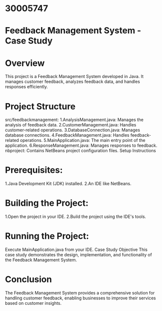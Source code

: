 # 30005747

# Feedback Management System - Case Study
# Overview
This project is a Feedback Management System developed in Java. It manages customer feedback, analyzes feedback data, and handles responses efficiently.

# Project Structure
src/feedbackmanagement:
1.AnalysisManagement.java: Manages the analysis of feedback data.
2.CustomerManagement.java: Handles customer-related operations.
3.DatabaseConnection.java: Manages database connections.
4.FeedbackManagement.java: Handles feedback-related operations.
5.MainApplication.java: The main entry point of the application.
6.ResponseManagement.java: Manages responses to feedback.
nbproject: Contains NetBeans project configuration files.
Setup Instructions
# Prerequisites:

1.Java Development Kit (JDK) installed.
2.An IDE like NetBeans.
# Building the Project:

1.Open the project in your IDE.
2.Build the project using the IDE's tools.
# Running the Project:

Execute MainApplication.java from your IDE.
Case Study Objective
This case study demonstrates the design, implementation, and functionality of the Feedback Management System.

# Conclusion
The Feedback Management System provides a comprehensive solution for handling customer feedback, enabling businesses to improve their services based on customer insights.
